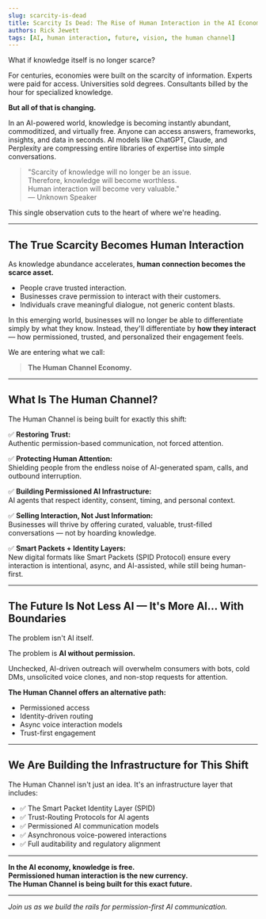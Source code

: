 ```yaml
---
slug: scarcity-is-dead
title: Scarcity Is Dead: The Rise of Human Interaction in the AI Economy
authors: Rick Jewett
tags: [AI, human interaction, future, vision, the human channel]
---
```


What if knowledge itself is no longer scarce?

For centuries, economies were built on the scarcity of information. Experts were paid for access. Universities sold degrees. Consultants billed by the hour for specialized knowledge.

**But all of that is changing.**

In an AI-powered world, knowledge is becoming instantly abundant, commoditized, and virtually free. Anyone can access answers, frameworks, insights, and data in seconds. AI models like ChatGPT, Claude, and Perplexity are compressing entire libraries of expertise into simple conversations.

> "Scarcity of knowledge will no longer be an issue.  
> Therefore, knowledge will become worthless.  
> Human interaction will become very valuable."  
> — Unknown Speaker

This single observation cuts to the heart of where we're heading.

---

## The True Scarcity Becomes Human Interaction

As knowledge abundance accelerates, **human connection becomes the scarce asset.**

- People crave trusted interaction.
- Businesses crave permission to interact with their customers.
- Individuals crave meaningful dialogue, not generic content blasts.

In this emerging world, businesses will no longer be able to differentiate simply by what they know. Instead, they'll differentiate by **how they interact** — how permissioned, trusted, and personalized their engagement feels.

We are entering what we call:

> **The Human Channel Economy.**

---

## What Is The Human Channel?

The Human Channel is being built for exactly this shift:

✅ **Restoring Trust:**  
   Authentic permission-based communication, not forced attention.

✅ **Protecting Human Attention:**  
   Shielding people from the endless noise of AI-generated spam, calls, and outbound interruption.

✅ **Building Permissioned AI Infrastructure:**  
   AI agents that respect identity, consent, timing, and personal context.

✅ **Selling Interaction, Not Just Information:**  
   Businesses will thrive by offering curated, valuable, trust-filled conversations — not by hoarding knowledge.

✅ **Smart Packets + Identity Layers:**  
   New digital formats like Smart Packets (SPID Protocol) ensure every interaction is intentional, async, and AI-assisted, while still being human-first.

---

## The Future Is Not Less AI — It's More AI... With Boundaries

The problem isn't AI itself.

The problem is **AI without permission.**

Unchecked, AI-driven outreach will overwhelm consumers with bots, cold DMs, unsolicited voice clones, and non-stop requests for attention.

**The Human Channel offers an alternative path:**

- Permissioned access
- Identity-driven routing
- Async voice interaction models
- Trust-first engagement

---

## We Are Building the Infrastructure for This Shift

The Human Channel isn't just an idea. It's an infrastructure layer that includes:

- ✅ The Smart Packet Identity Layer (SPID)
- ✅ Trust-Routing Protocols for AI agents
- ✅ Permissioned AI communication models
- ✅ Asynchronous voice-powered interactions
- ✅ Full auditability and regulatory alignment

---

**In the AI economy, knowledge is free.  
Permissioned human interaction is the new currency.  
The Human Channel is being built for this exact future.**

---

*Join us as we build the rails for permission-first AI communication.*

